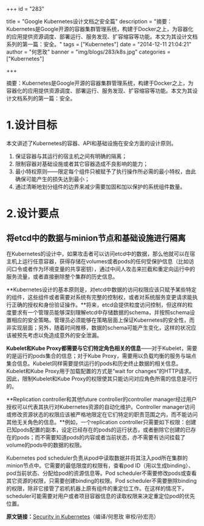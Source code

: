 +++
id = "283"

title = "Google Kubernetes设计文档之安全篇"
description = "摘要：Kubernetes是Google开源的容器集群管理系统，构建于Docker之上，为容器化的应用提供资源调度、部署运行、服务发现、扩容缩容等功能。本文为其设计文档系列的第一篇：安全。"
tags = ["Kubernetes"]
date = "2014-12-11 21:04:21"
author = "何思玫"
banner = "img/blogs/283/k8s.jpg"
categories = ["Kubernetes"]

+++

摘要：Kubernetes是Google开源的容器集群管理系统，构建于Docker之上，为容器化的应用提供资源调度、部署运行、服务发现、扩容缩容等功能。本文为其设计文档系列的第一篇：安全。

<!--more-->

**1.设计目标**
==========

本文讲述了Kubernetes的容器、API和基础设施在安全方面的设计原则。

1.  保证容器与其运行的宿主机之间有明确的隔离；
2.  限制容器对基础设施或者其它容器造成不良影响的能力；
3.  最小特权原则——限定每个组件只被赋予了执行操作所必需的最小特权，由此确保可能产生的损失达到最小；
4.  通过清晰地划分组件的边界来减少需要加固和加以保护的系统组件数量。

**2.设计要点**
==========

**将etcd中的数据与minion节点和基础设施进行隔离**
-------------------------------

在Kubernetes的设计中，如果攻击者可以访问etcd中的数据，那么他就可以在宿主机上运行任意容器，获得存储在volumes或者pods的任何受保护信息（比如访问口令或者作为环境变量的共享密钥），通过中间人攻击来拦截和重定向运行中的服务流量，或者直接删除整个集群的历史信息。

**Kubernetes设计的基本原则是，对etcd中数据的访问权限应该只赋予某些特定的组件，这些组件或者需要对系统有完整的控制权，或者对系统服务变更请求能执行正确的授权和身份验证操作。**将来，etcd会提供粒度访问控制，但这样的粒度要求有一个管理员能够深刻理解etcd中存储数据的schema，并按照schema设置相应的安全策略。管理员必须能够在策略层面上保证Kubernetes的安全性，而非实现层面；另外，随着时间推移，数据的schema可能产生变化，这样的状况应该被预先考虑以免造成意外的安全泄漏。 

**Kubelet和Kube Proxy都需要与它们特定角色相关的信息**——对于Kubelet，需要的是运行的pods集合的信息；对于Kube Proxy，需要用以负载均衡的服务与端点集合信息。Kubelet同样需要提供运行的pods和历史终止数据的相关信息。Kubelet和Kube Proxy用于加载配置的方式是“wait for changes”的HTTP请求。因此，限制Kubelet和Kube Proxy的权限使其只能访问对应角色所需的信息是可行的。 

**Replication controller和其他future controller的controller manager经过用户授权可以代表其执行对Kubernetes资源的自动化维护。Controller manager访问或修改资源状态的权限应该被严格地限定在它们特定的职责范围之内，而不能访问其他无关角色的信息。**例如，一个replication controller只需要如下权限：创建已知pods配置的副本，设定已经存在的pods的运行状态，或者删除它创建的已存在的pods；而不需要知道pods的内容或者当前状态，亦不需要有访问挂载了volume的pods中的数据的权限。 

Kubernetes pod scheduler负责从pod中读取数据并将其注入pod所在集群的minion节点中。它需要的最低限度的权限有，查看pod ID（用以生成binding）、pod当前状态、分配给pod的资源信息等。Pod scheduler不需要修改pods或查看其它资源的权限，只需要创建binding的权限。Pod scheduler不需要删除binding的权限，除非它接管了宕机机器上原有组件的重定位工作。在这样的情况下，scheduler可能需要对用户或者项目容器信息的读取权限来决定重定位pod的优先位置。 

**原文链接：**[Security in Kubernetes](https://github.com/GoogleCloudPlatform/kubernetes/blob/master/docs/design/security.md)（编译/何思玫 审校/孙宏亮）